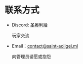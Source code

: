 # 联系方式

- Discord: [圣奥利給](https://discord.gg/XQjJUD3) 
  
  玩家交流

- Email：[contact@saint-aoligei.ml](mailto:contact@saint-aoligei.ml)

  向管理员请愿或抱怨